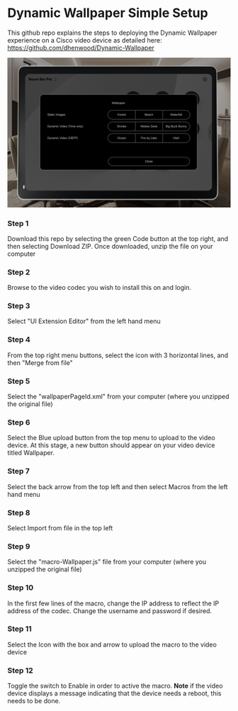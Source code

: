 # Dynamic Wallpaper Simple Setup

This github repo explains the steps to deploying the Dynamic Wallpaper experience on a Cisco video device as detailed here: https://github.com/dhenwood/Dynamic-Wallpaper

![example](https://github.com/dhenwood/Dynamic-Wallpaper-Simple-Setup/blob/main/Navigator%20Example.png)

### Step 1
Download this repo by selecting the green Code button at the top right, and then selecting Download ZIP. Once downloaded, unzip the file on your computer

### Step 2
Browse to the video codec you wish to install this on and login.

### Step 3
Select "UI Extension Editor" from the left hand menu

### Step 4
From the top right menu buttons, select the icon with 3 horizontal lines, and then "Merge from file"

### Step 5
Select the "wallpaperPageId.xml" from your computer (where you unzipped the original file)

### Step 6
Select the Blue upload button from the top menu to upload to the video device. At this stage, a new button should appear on your video device titled Wallpaper.

### Step 7
Select the back arrow from the top left and then select Macros from the left hand menu

### Step 8
Select Import from file in the top left

### Step 9
Select the "macro-Wallpaper.js" file from your computer (where you unzipped the original file)

### Step 10
In the first few lines of the macro, change the IP address to reflect the IP address of the codec. Change the username and password if desired.

### Step 11
Select the Icon with the box and arrow to upload the macro to the video device

### Step 12
Toggle the switch to Enable in order to active the macro. **Note** if the video device displays a message indicating that the device needs a reboot, this needs to be done. 
